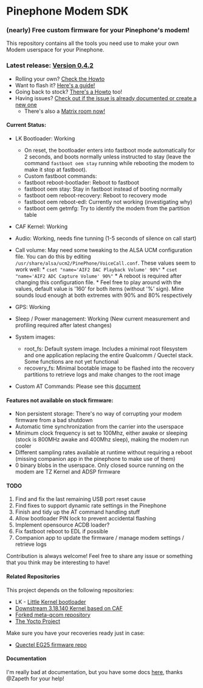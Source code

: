 # Pinephone Modem SDK

### (nearly) Free custom firmware for your Pinephone's modem!

This repository contains all the tools you need use to make your own Modem userspace for your Pinephone.

### Latest release: [Version 0.4.2](https://github.com/Biktorgj/pinephone_modem_sdk/releases/tag/0.4.2)

- Rolling your own? [Check the Howto](https://github.com/Biktorgj/pinephone_modem_sdk/blob/hardknott/docs/HOWTO.md)
- Want to flash it? [Here's a guide!](https://github.com/Biktorgj/pinephone_modem_sdk/blob/hardknott/docs/FLASHING.md)
- Going back to stock? [There's a Howto](https://github.com/Biktorgj/pinephone_modem_sdk/blob/hardknott/docs/RECOVERY.md) too!
- Having issues? [Check out if the issue is already documented or create a new one](https://github.com/Biktorgj/pinephone_modem_sdk/issues)
  - There's also a [Matrix room now!](https://matrix.to/#/#pinephone_modem_sdk-issue-9:matrix.org)

#### Current Status:
* LK Bootloader: Working
  * On reset, the bootloader enters into fastboot mode automatically for 2 seconds, and boots normally unless instructed to stay (leave the command `fastboot oem stay` running while rebooting the modem to make it stop at fastboot).
   * Custom fastboot commands:
    * fastboot reboot-bootlader: Reboot to fastboot
    * fastboot oem stay: Stay in fastboot instead of booting normally
    * fastboot oem reboot-recovery: Reboot to recovery mode
    * fastboot oem reboot-edl: Currently not working (investigating why)
    * fastboot oem getmfg: Try to identify the modem from the partition table

* CAF Kernel: Working
* Audio: Working, needs fine tunning (1-5 seconds of silence on call start)
* Call volume: May need some tweaking to the ALSA UCM configuration file. You can do this by editing `/usr/share/alsa/ucm2/PinePhone/VoiceCall.conf`. These values seem to work well:
      * `cset "name='AIF2 DAC Playback Volume' 90%"`
      * `cset "name='AIF2 ADC Capture Volume' 90%"`
      * A reboot is required after changing this configuration file.
      * Feel free to play around with the values, default value is '160' for both items (without '%' sign). Mine sounds loud enough at both extremes with 90% and 80% respectively
* GPS: Working
* Sleep / Power management: Working (New current measurement and profiling required after latest changes)
* System images:
  * root_fs: Default system image. Includes a minimal root filesystem and one application replacing the entire Qualcomm / Quectel stack. Some functions are not yet functional
  * recovery_fs: Minimal bootable image to be flashed into the recovery partitions to retrieve logs and make changes to the root image
* Custom AT Commands: Please see this [document](https://github.com/Biktorgj/pinephone_modem_sdk/blob/0.3.5/docs/AT_INTERFACE.md#custom-commands-in-this-firmware)

#### Features not available on stock firmware:
 * Non persistent storage: There's no way of corrupting your modem firmware from a bad shutdown
 * Automatic time synchronization from the carrier into the userspace
 * Minimum clock frequency is set to 100Mhz, either awake or sleeping (stock is 800MHz awake and 400Mhz sleep), making the modem run cooler
 * Different sampling rates available at runtime without requiring a reboot (missing companion app in the pinephone to make use of them)
 * 0 binary blobs in the userspace. Only closed source running on the modem are TZ Kernel and ADSP firmware
#### TODO
 1. Find and fix the last remaining USB port reset cause 
 2. Find fixes to support dynamic rate settings in the Pinephone
 3. Finish and tidy up the AT command handling stuff
 4. Allow bootloader PIN lock to prevent accidental flashing
 5. Implement opensource ACDB loader?
 6. Fix fastboot reboot to EDL if possible
 7. Companion app to update the firmware / manage modem settings / retrieve logs
 
 Contribution is always welcome! Feel free to share any issue or something that you think may be interesting to have!

#### Related Repositories
This project depends on the following repositories:
* LK - [Little Kernel bootloader](https://github.com/Biktorgj/quectel_lk)
* [Downstream 3.18.140 Kernel based on CAF](https://github.com/Biktorgj/quectel_eg25_kernel)
* [Forked meta-qcom repository](https://github.com/Biktorgj/meta-qcom)
* [The Yocto Project](https://yoctoproject.org)

Make sure you have your recoveries ready just in case:
* [Quectel EG25 firmware repo](https://github.com/Biktorgj/quectel_eg25_recovery)

#### Documentation
I'm really bad at documentation, but you have some docs [here](https://github.com/Biktorgj/pinephone_modem_sdk/tree/hardknott/docs), thanks @Zapeth for your help!

